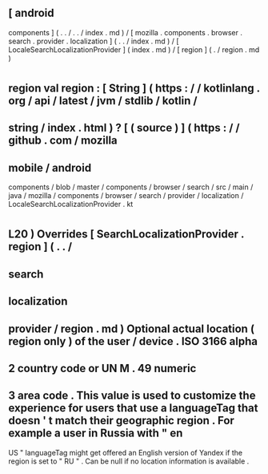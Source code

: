 [
android
-
components
]
(
.
.
/
.
.
/
index
.
md
)
/
[
mozilla
.
components
.
browser
.
search
.
provider
.
localization
]
(
.
.
/
index
.
md
)
/
[
LocaleSearchLocalizationProvider
]
(
index
.
md
)
/
[
region
]
(
.
/
region
.
md
)
#
region
val
region
:
[
String
]
(
https
:
/
/
kotlinlang
.
org
/
api
/
latest
/
jvm
/
stdlib
/
kotlin
/
-
string
/
index
.
html
)
?
[
(
source
)
]
(
https
:
/
/
github
.
com
/
mozilla
-
mobile
/
android
-
components
/
blob
/
master
/
components
/
browser
/
search
/
src
/
main
/
java
/
mozilla
/
components
/
browser
/
search
/
provider
/
localization
/
LocaleSearchLocalizationProvider
.
kt
#
L20
)
Overrides
[
SearchLocalizationProvider
.
region
]
(
.
.
/
-
search
-
localization
-
provider
/
region
.
md
)
Optional
actual
location
(
region
only
)
of
the
user
/
device
.
ISO
3166
alpha
-
2
country
code
or
UN
M
.
49
numeric
-
3
area
code
.
This
value
is
used
to
customize
the
experience
for
users
that
use
a
languageTag
that
doesn
'
t
match
their
geographic
region
.
For
example
a
user
in
Russia
with
"
en
-
US
"
languageTag
might
get
offered
an
English
version
of
Yandex
if
the
region
is
set
to
"
RU
"
.
Can
be
null
if
no
location
information
is
available
.

